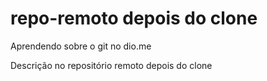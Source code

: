 # repo-remoto depois do clone
Aprendendo sobre o git no dio.me

Descrição no repositório remoto depois do clone
